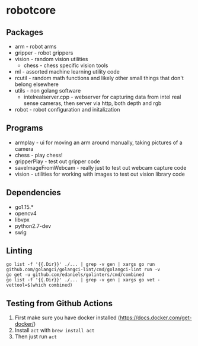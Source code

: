# robotcore

## Packages

* arm - robot arms
* gripper - robot grippers
* vision - random vision utilities
  * chess - chess specific vision tools
* ml - assorted machine learning utility code
* rcutil - random math functions and likely other small things that don't belong elsewhere
* utils - non golang software
  * intelrealserver.cpp - webserver for capturing data from intel real sense cameras, then server via http, both depth and rgb
* robot - robot configuration and initalization

## Programs
* armplay - ui for moving an arm around manually, taking pictures of a camera
* chess - play chess!
* gripperPlay - test out gripper code
* saveImageFromWebcam - really just to test out webcam capture code
* vision - utilities for working with images to test out vision library code

## Dependencies

* go1.15.*
* opencv4
* libvpx
* python2.7-dev
* swig

## Linting

```
go list -f '{{.Dir}}' ./... | grep -v gen | xargs go run github.com/golangci/golangci-lint/cmd/golangci-lint run -v
go get -u github.com/edaniels/golinters/cmd/combined
go list -f '{{.Dir}}' ./... | grep -v gen | xargs go vet -vettool=$(which combined)
```

## Testing from Github Actions

1. First make sure you have docker installed (https://docs.docker.com/get-docker/)
2. Install `act` with `brew install act`
3. Then just run `act`
